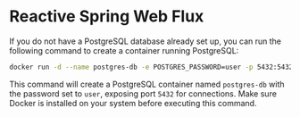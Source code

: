 # Reactive Spring Web Flux

If you do not have a PostgreSQL database already set up, you can run the following command to create a container running PostgreSQL:

```bash
docker run -d --name postgres-db -e POSTGRES_PASSWORD=user -p 5432:5432 postgres:latest
```

This command will create a PostgreSQL container named `postgres-db` with the password set to `user`, exposing port `5432` for connections. Make sure Docker is installed on your system before executing this command.

